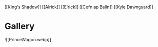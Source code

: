 
[[King's Shadow]]
[[Alrick]]
[[Elrick]]
[[Cefn ap Balin]]
[[Kyle Dawnguard]]

# Gallery
![[PrinceWagon.webp]]